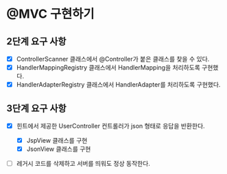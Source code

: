 # @MVC 구현하기

## 2단계 요구 사항

- [x] ControllerScanner 클래스에서 @Controller가 붙은 클래스를 찾을 수 있다.
- [x] HandlerMappingRegistry 클래스에서 HandlerMapping을 처리하도록 구현했다.
- [x] HandlerAdapterRegistry 클래스에서 HandlerAdapter를 처리하도록 구현했다.

## 3단계 요구 사항

- [x] 힌트에서 제공한 UserController 컨트롤러가 json 형태로 응답을 반환한다.
    - [x] JspView 클래스를 구현
    - [x] JsonView 클래스를 구현
- [ ] 레거시 코드를 삭제하고 서버를 띄워도 정상 동작한다.

